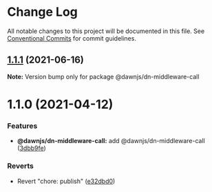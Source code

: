 # Change Log

All notable changes to this project will be documented in this file.
See [Conventional Commits](https://conventionalcommits.org) for commit guidelines.

## [1.1.1](https://github.com/alibaba/dawn/compare/@dawnjs/dn-middleware-call@1.1.0...@dawnjs/dn-middleware-call@1.1.1) (2021-06-16)

**Note:** Version bump only for package @dawnjs/dn-middleware-call

# 1.1.0 (2021-04-12)

### Features

- **@dawnjs/dn-middleware-call:** add @dawnjs/dn-middleware-call ([3dbb9fe](https://github.com/alibaba/dawn/commit/3dbb9fe8fbadb0e9b318c24e3c59510eeef3ca25))

### Reverts

- Revert "chore: publish" ([e32dbd0](https://github.com/alibaba/dawn/commit/e32dbd0d9aa3f3b76e6e707504840c1b7e8c0705))
